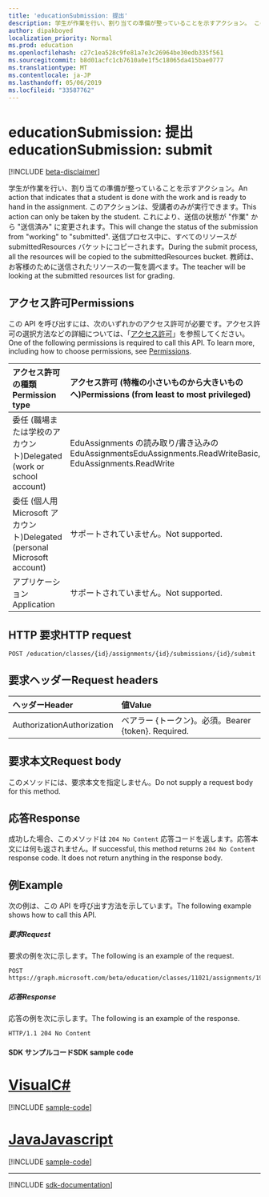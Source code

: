 ```yaml
---
title: 'educationSubmission: 提出'
description: 学生が作業を行い、割り当ての準備が整っていることを示すアクション。 このアクションは、受講者のみが実行できます。
author: dipakboyed
localization_priority: Normal
ms.prod: education
ms.openlocfilehash: c27c1ea528c9fe81a7e3c26964be30edb335f561
ms.sourcegitcommit: b8d01acfc1cb7610a0e1f5c18065da415bae0777
ms.translationtype: MT
ms.contentlocale: ja-JP
ms.lasthandoff: 05/06/2019
ms.locfileid: "33587762"
---
```

# <a name="educationsubmission-submit"></a><span data-ttu-id="47f1c-104">educationSubmission: 提出</span><span class="sxs-lookup"><span data-stu-id="47f1c-104">educationSubmission: submit</span></span>

[!INCLUDE [beta-disclaimer](../../includes/beta-disclaimer.md)]

<span data-ttu-id="47f1c-105">学生が作業を行い、割り当ての準備が整っていることを示すアクション。</span><span class="sxs-lookup"><span data-stu-id="47f1c-105">An action that indicates that a student is done with the work and is ready to hand in the assignment.</span></span> <span data-ttu-id="47f1c-106">このアクションは、受講者のみが実行できます。</span><span class="sxs-lookup"><span data-stu-id="47f1c-106">This action can only be taken by the student.</span></span> <span data-ttu-id="47f1c-107">これにより、送信の状態が "作業" から "送信済み" に変更されます。</span><span class="sxs-lookup"><span data-stu-id="47f1c-107">This will change the status of the submission from "working" to "submitted".</span></span> <span data-ttu-id="47f1c-108">送信プロセス中に、すべてのリソースが submittedResources バケットにコピーされます。</span><span class="sxs-lookup"><span data-stu-id="47f1c-108">During the submit process, all the resources will be copied to the submittedResources bucket.</span></span> <span data-ttu-id="47f1c-109">教師は、お客様のために送信されたリソースの一覧を調べます。</span><span class="sxs-lookup"><span data-stu-id="47f1c-109">The teacher will be looking at the submitted resources list for grading.</span></span>

## <a name="permissions"></a><span data-ttu-id="47f1c-110">アクセス許可</span><span class="sxs-lookup"><span data-stu-id="47f1c-110">Permissions</span></span>
<span data-ttu-id="47f1c-p103">この API を呼び出すには、次のいずれかのアクセス許可が必要です。アクセス許可の選択方法などの詳細については、「[アクセス許可](/graph/permissions-reference)」を参照してください。</span><span class="sxs-lookup"><span data-stu-id="47f1c-p103">One of the following permissions is required to call this API. To learn more, including how to choose permissions, see [Permissions](/graph/permissions-reference).</span></span>

|<span data-ttu-id="47f1c-113">アクセス許可の種類</span><span class="sxs-lookup"><span data-stu-id="47f1c-113">Permission type</span></span>      | <span data-ttu-id="47f1c-114">アクセス許可 (特権の小さいものから大きいものへ)</span><span class="sxs-lookup"><span data-stu-id="47f1c-114">Permissions (from least to most privileged)</span></span>              |
|:--------------------|:---------------------------------------------------------|
|<span data-ttu-id="47f1c-115">委任 (職場または学校のアカウント)</span><span class="sxs-lookup"><span data-stu-id="47f1c-115">Delegated (work or school account)</span></span> |  <span data-ttu-id="47f1c-116">EduAssignments の読み取り/書き込みの EduAssignments</span><span class="sxs-lookup"><span data-stu-id="47f1c-116">EduAssignments.ReadWriteBasic, EduAssignments.ReadWrite</span></span>  |
|<span data-ttu-id="47f1c-117">委任 (個人用 Microsoft アカウント)</span><span class="sxs-lookup"><span data-stu-id="47f1c-117">Delegated (personal Microsoft account)</span></span> |  <span data-ttu-id="47f1c-118">サポートされていません。</span><span class="sxs-lookup"><span data-stu-id="47f1c-118">Not supported.</span></span>  |
|<span data-ttu-id="47f1c-119">アプリケーション</span><span class="sxs-lookup"><span data-stu-id="47f1c-119">Application</span></span> | <span data-ttu-id="47f1c-120">サポートされていません。</span><span class="sxs-lookup"><span data-stu-id="47f1c-120">Not supported.</span></span> | 

## <a name="http-request"></a><span data-ttu-id="47f1c-121">HTTP 要求</span><span class="sxs-lookup"><span data-stu-id="47f1c-121">HTTP request</span></span>
<!-- { "blockType": "ignored" } -->
```http
POST /education/classes/{id}/assignments/{id}/submissions/{id}/submit

```
## <a name="request-headers"></a><span data-ttu-id="47f1c-122">要求ヘッダー</span><span class="sxs-lookup"><span data-stu-id="47f1c-122">Request headers</span></span>
| <span data-ttu-id="47f1c-123">ヘッダー</span><span class="sxs-lookup"><span data-stu-id="47f1c-123">Header</span></span>       | <span data-ttu-id="47f1c-124">値</span><span class="sxs-lookup"><span data-stu-id="47f1c-124">Value</span></span> |
|:---------------|:--------|
| <span data-ttu-id="47f1c-125">Authorization</span><span class="sxs-lookup"><span data-stu-id="47f1c-125">Authorization</span></span>  | <span data-ttu-id="47f1c-p104">ベアラー {トークン}。必須。</span><span class="sxs-lookup"><span data-stu-id="47f1c-p104">Bearer {token}. Required.</span></span>  |

## <a name="request-body"></a><span data-ttu-id="47f1c-128">要求本文</span><span class="sxs-lookup"><span data-stu-id="47f1c-128">Request body</span></span>
<span data-ttu-id="47f1c-129">このメソッドには、要求本文を指定しません。</span><span class="sxs-lookup"><span data-stu-id="47f1c-129">Do not supply a request body for this method.</span></span>

## <a name="response"></a><span data-ttu-id="47f1c-130">応答</span><span class="sxs-lookup"><span data-stu-id="47f1c-130">Response</span></span>
<span data-ttu-id="47f1c-p105">成功した場合、このメソッドは `204 No Content` 応答コードを返します。応答本文には何も返されません。</span><span class="sxs-lookup"><span data-stu-id="47f1c-p105">If successful, this method returns `204 No Content` response code. It does not return anything in the response body.</span></span>

## <a name="example"></a><span data-ttu-id="47f1c-133">例</span><span class="sxs-lookup"><span data-stu-id="47f1c-133">Example</span></span>
<span data-ttu-id="47f1c-134">次の例は、この API を呼び出す方法を示しています。</span><span class="sxs-lookup"><span data-stu-id="47f1c-134">The following example shows how to call this API.</span></span>
##### <a name="request"></a><span data-ttu-id="47f1c-135">要求</span><span class="sxs-lookup"><span data-stu-id="47f1c-135">Request</span></span>
<span data-ttu-id="47f1c-136">要求の例を次に示します。</span><span class="sxs-lookup"><span data-stu-id="47f1c-136">The following is an example of the request.</span></span>
<!-- {
  "blockType": "request",
  "name": "educationsubmission_submit"
}-->
```http
POST https://graph.microsoft.com/beta/education/classes/11021/assignments/19002/submissions/850f51b7/submit
```

##### <a name="response"></a><span data-ttu-id="47f1c-137">応答</span><span class="sxs-lookup"><span data-stu-id="47f1c-137">Response</span></span>
<span data-ttu-id="47f1c-138">応答の例を次に示します。</span><span class="sxs-lookup"><span data-stu-id="47f1c-138">The following is an example of the response.</span></span>

<!-- {
  "blockType": "response",
  "truncated": true,
  "@odata.type": "microsoft.graph.educationAssignment"
} -->
```http
HTTP/1.1 204 No Content
```
#### <a name="sdk-sample-code"></a><span data-ttu-id="47f1c-139">SDK サンプルコード</span><span class="sxs-lookup"><span data-stu-id="47f1c-139">SDK sample code</span></span>
# <a name="ctabcs"></a>[<span data-ttu-id="47f1c-140">Visual</span><span class="sxs-lookup"><span data-stu-id="47f1c-140">C#</span></span>](#tab/cs)
[!INCLUDE [sample-code](../includes/educationsubmission_submit-Cs-snippets.md)]

# <a name="javascripttabjavascript"></a>[<span data-ttu-id="47f1c-141">Java</span><span class="sxs-lookup"><span data-stu-id="47f1c-141">Javascript</span></span>](#tab/javascript)
[!INCLUDE [sample-code](../includes/educationsubmission_submit-Javascript-snippets.md)]

---

[!INCLUDE [sdk-documentation](../includes/snippets_sdk_documentation_link.md)]

<!-- uuid: 8fcb5dbc-d5aa-4681-8e31-b001d5168d79
2015-10-25 14:57:30 UTC -->
<!--
{
  "type": "#page.annotation",
  "description": "educationSubmission: submit",
  "keywords": "",
  "section": "documentation",
  "tocPath": "",
  "suppressions": [
    "Error: /api-reference/beta/api/educationsubmission-submit.md:\r\n      BookmarkMissing: '[#tab/cs](C#)'. Did you mean: #c (score: 5)",
    "Error: /api-reference/beta/api/educationsubmission-submit.md:\r\n      BookmarkMissing: '[#tab/javascript](Javascript)'. Did you mean: #javascript (score: 4)"
  ]
}
-->
